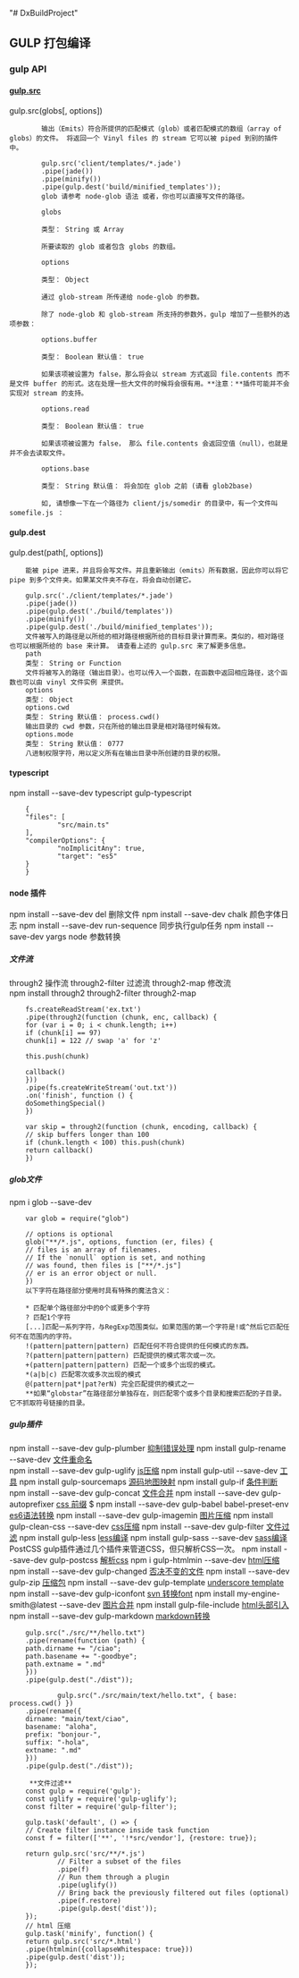 "# DxBuildProject" 

## GULP 打包编译
### gulp API

#### [gulp.src](https://www.gulpjs.com.cn/docs/api/)    
gulp.src(globs[, options])         

            输出（Emits）符合所提供的匹配模式（glob）或者匹配模式的数组（array of globs）的文件。 将返回一个 Vinyl files 的 stream 它可以被 piped 到别的插件中。

            gulp.src('client/templates/*.jade')
            .pipe(jade())
            .pipe(minify())
            .pipe(gulp.dest('build/minified_templates'));
            glob 请参考 node-glob 语法 或者，你也可以直接写文件的路径。

            globs

            类型： String 或 Array

            所要读取的 glob 或者包含 globs 的数组。

            options

            类型： Object

            通过 glob-stream 所传递给 node-glob 的参数。

            除了 node-glob 和 glob-stream 所支持的参数外，gulp 增加了一些额外的选项参数：

            options.buffer

            类型： Boolean 默认值： true

            如果该项被设置为 false，那么将会以 stream 方式返回 file.contents 而不是文件 buffer 的形式。这在处理一些大文件的时候将会很有用。**注意：**插件可能并不会实现对 stream 的支持。

            options.read

            类型： Boolean 默认值： true

            如果该项被设置为 false， 那么 file.contents 会返回空值（null），也就是并不会去读取文件。

            options.base

            类型： String 默认值： 将会加在 glob 之前 (请看 glob2base)

            如, 请想像一下在一个路径为 client/js/somedir 的目录中，有一个文件叫 somefile.js ：


#### gulp.dest 
gulp.dest(path[, options])

        能被 pipe 进来，并且将会写文件。并且重新输出（emits）所有数据，因此你可以将它 pipe 到多个文件夹。如果某文件夹不存在，将会自动创建它。

        gulp.src('./client/templates/*.jade')
        .pipe(jade())
        .pipe(gulp.dest('./build/templates'))
        .pipe(minify())
        .pipe(gulp.dest('./build/minified_templates'));
        文件被写入的路径是以所给的相对路径根据所给的目标目录计算而来。类似的，相对路径也可以根据所给的 base 来计算。 请查看上述的 gulp.src 来了解更多信息。
        path
        类型： String or Function
        文件将被写入的路径（输出目录）。也可以传入一个函数，在函数中返回相应路径，这个函数也可以由 vinyl 文件实例 来提供。
        options
        类型： Object
        options.cwd
        类型： String 默认值： process.cwd()
        输出目录的 cwd 参数，只在所给的输出目录是相对路径时候有效。
        options.mode
        类型： String 默认值： 0777
        八进制权限字符，用以定义所有在输出目录中所创建的目录的权限。

#### typescript 
npm install --save-dev typescript  gulp-typescript

        {
        "files": [
                "src/main.ts"
        ],
        "compilerOptions": {
                "noImplicitAny": true,
                "target": "es5"
        }
        }

#### node 插件
npm install --save-dev del 删除文件
npm install --save-dev chalk 颜色字体日志
npm install --save-dev run-sequence 同步执行gulp任务
npm install --save-dev yargs node 参数转换
##### 文件流
through2  操作流
through2-filter 过滤流
through2-map 修改流     
npm install through2 through2-filter through2-map

        fs.createReadStream('ex.txt')
        .pipe(through2(function (chunk, enc, callback) {
        for (var i = 0; i < chunk.length; i++)
        if (chunk[i] == 97)
        chunk[i] = 122 // swap 'a' for 'z' 

        this.push(chunk)

        callback()
        }))
        .pipe(fs.createWriteStream('out.txt'))
        .on('finish', function () {
        doSomethingSpecial()
        })

        var skip = through2(function (chunk, encoding, callback) {
        // skip buffers longer than 100 
        if (chunk.length < 100) this.push(chunk)
        return callback()
        })
        

##### glob文件
npm i glob --save-dev  

        var glob = require("glob")
        
        // options is optional 
        glob("**/*.js", options, function (er, files) {
        // files is an array of filenames. 
        // If the `nonull` option is set, and nothing 
        // was found, then files is ["**/*.js"] 
        // er is an error object or null. 
        })
        以下字符在路径部分使用时具有特殊的魔法含义：

        * 匹配单个路径部分中的0个或更多个字符
        ? 匹配1个字符
        [...]匹配一系列字符，与RegExp范围类似。如果范围的第一个字符是!或^然后它匹配任何不在范围内的字符。
        !(pattern|pattern|pattern) 匹配任何不符合提供的任何模式的东西。
        ?(pattern|pattern|pattern) 匹配提供的模式零次或一次。
        +(pattern|pattern|pattern) 匹配一个或多个出现的模式。
        *(a|b|c) 匹配零次或多次出现的模式
        @(pattern|pat*|pat?erN) 完全匹配提供的模式之一
        **如果“globstar”在路径部分单独存在，则匹配零个或多个目录和搜索匹配的子目录。它不抓取符号链接的目录。


##### gulp插件
npm install --save-dev gulp-plumber [抑制错误处理](https://www.npmjs.com/package/gulp-plumber)
npm install gulp-rename --save-dev  [文件重命名](https://www.npmjs.com/package/gulp-rename)           
npm install --save-dev gulp-uglify  [js压缩](https://www.npmjs.com/package/gulp-uglify)
npm install gulp-util --save-dev [工具](https://www.npmjs.com/package/gulp-util)
npm install gulp-sourcemaps [源码地图映射](https://www.npmjs.com/package/gulp-sourcemaps)
npm install gulp-if [条件判断](https://www.npmjs.com/package/gulp-if)
npm install --save-dev gulp-concat [文件合并](https://www.npmjs.com/package/gulp-concat)
npm install --save-dev gulp-autoprefixer [css 前缀](https://www.npmjs.com/package/gulp-autoprefixer)
$ npm install --save-dev gulp-babel babel-preset-env [es6语法转换](https://www.npmjs.com/package/gulp-babel)
npm install --save-dev gulp-imagemin [图片压缩](https://www.npmjs.com/package/gulp-imagemin)
npm install gulp-clean-css --save-dev [css压缩](https://www.npmjs.com/package/gulp-clean-css)
npm install --save-dev gulp-filter [文件过滤](https://www.npmjs.com/package/gulp-filter)
npm install gulp-less [less编译](https://www.npmjs.com/package/gulp-less)
npm install gulp-sass --save-dev [sass编译](https://www.npmjs.com/package/gulp-sass) 
PostCSS gulp插件通过几个插件来管道CSS，但只解析CSS一次。
npm install --save-dev gulp-postcss [解析css](https://www.npmjs.com/package/gulp-postcss)
npm i gulp-htmlmin --save-dev [html压缩](https://www.npmjs.com/package/gulp-htmlmin)
npm install --save-dev gulp-changed [否决不变的文件](https://www.npmjs.com/package/gulp-changed)
npm install --save-dev gulp-zip [压缩包](https://www.npmjs.com/package/gulp-zip)
npm install --save-dev gulp-template [underscore template](https://www.npmjs.com/package/gulp-template)
npm install --save-dev gulp-iconfont [svn 转换font](https://www.npmjs.com/package/gulp-iconfont)
npm install my-engine-smith@latest --save-dev [图片合并](https://www.npmjs.com/package/gulp.spritesmith)
npm install gulp-file-include  [html头部引入](https://www.npmjs.com/package/gulp-file-include)
npm install --save-dev gulp-markdown [markdown转换](https://www.npmjs.com/package/gulp-markdown)


        gulp.src("./src/**/hello.txt")
        .pipe(rename(function (path) {
        path.dirname += "/ciao";
        path.basename += "-goodbye";
        path.extname = ".md"
        }))
        .pipe(gulp.dest("./dist"));

                gulp.src("./src/main/text/hello.txt", { base: process.cwd() })
        .pipe(rename({
        dirname: "main/text/ciao",
        basename: "aloha",
        prefix: "bonjour-",
        suffix: "-hola",
        extname: ".md"
        }))
        .pipe(gulp.dest("./dist"));
         
         **文件过滤**
        const gulp = require('gulp');
        const uglify = require('gulp-uglify');
        const filter = require('gulp-filter');
        
        gulp.task('default', () => {
        // Create filter instance inside task function 
        const f = filter(['**', '!*src/vendor'], {restore: true});
        
        return gulp.src('src/**/*.js')
                // Filter a subset of the files 
                .pipe(f)
                // Run them through a plugin 
                .pipe(uglify())
                // Bring back the previously filtered out files (optional) 
                .pipe(f.restore)
                .pipe(gulp.dest('dist'));
        });
        // html 压缩
        gulp.task('minify', function() {
        return gulp.src('src/*.html')
        .pipe(htmlmin({collapseWhitespace: true}))
        .pipe(gulp.dest('dist'));
        });